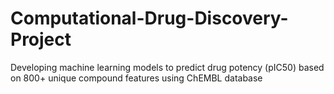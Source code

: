 # Computational-Drug-Discovery-Project

Developing machine learning models to predict drug potency (pIC50) based on 800+ unique compound features using ChEMBL database
